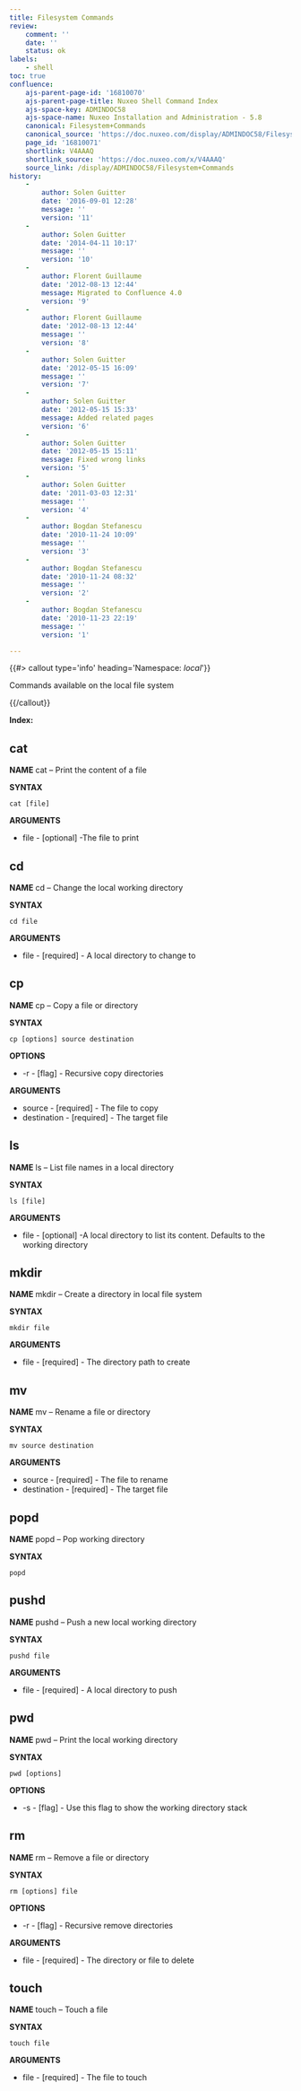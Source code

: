 ```yaml
---
title: Filesystem Commands
review:
    comment: ''
    date: ''
    status: ok
labels:
    - shell
toc: true
confluence:
    ajs-parent-page-id: '16810070'
    ajs-parent-page-title: Nuxeo Shell Command Index
    ajs-space-key: ADMINDOC58
    ajs-space-name: Nuxeo Installation and Administration - 5.8
    canonical: Filesystem+Commands
    canonical_source: 'https://doc.nuxeo.com/display/ADMINDOC58/Filesystem+Commands'
    page_id: '16810071'
    shortlink: V4AAAQ
    shortlink_source: 'https://doc.nuxeo.com/x/V4AAAQ'
    source_link: /display/ADMINDOC58/Filesystem+Commands
history:
    - 
        author: Solen Guitter
        date: '2016-09-01 12:28'
        message: ''
        version: '11'
    - 
        author: Solen Guitter
        date: '2014-04-11 10:17'
        message: ''
        version: '10'
    - 
        author: Florent Guillaume
        date: '2012-08-13 12:44'
        message: Migrated to Confluence 4.0
        version: '9'
    - 
        author: Florent Guillaume
        date: '2012-08-13 12:44'
        message: ''
        version: '8'
    - 
        author: Solen Guitter
        date: '2012-05-15 16:09'
        message: ''
        version: '7'
    - 
        author: Solen Guitter
        date: '2012-05-15 15:33'
        message: Added related pages
        version: '6'
    - 
        author: Solen Guitter
        date: '2012-05-15 15:11'
        message: Fixed wrong links
        version: '5'
    - 
        author: Solen Guitter
        date: '2011-03-03 12:31'
        message: ''
        version: '4'
    - 
        author: Bogdan Stefanescu
        date: '2010-11-24 10:09'
        message: ''
        version: '3'
    - 
        author: Bogdan Stefanescu
        date: '2010-11-24 08:32'
        message: ''
        version: '2'
    - 
        author: Bogdan Stefanescu
        date: '2010-11-23 22:19'
        message: ''
        version: '1'

---
```

{{#> callout type='info' heading='Namespace: *local*'}}

Commands available on the local file system

{{/callout}}

**Index:**

## cat

**NAME**
cat &ndash; Print the content of a file

**SYNTAX**

```
cat [file]
```

**ARGUMENTS**

*   file - [optional] -The file to print

## cd

**NAME**
cd &ndash; Change the local working directory

**SYNTAX**

```
cd file
```

**ARGUMENTS**

*   file - [required] - A local directory to change to

## cp

**NAME**
cp &ndash; Copy a file or directory

**SYNTAX**

```
cp [options] source destination
```

**OPTIONS**

*   -r - [flag] - Recursive copy directories

**ARGUMENTS**

*   source - [required] - The file to copy
*   destination - [required] - The target file

## ls

**NAME**
ls &ndash; List file names in a local directory

**SYNTAX**

```
ls [file]
```

**ARGUMENTS**

*   file - [optional] -A local directory to list its content. Defaults to the working directory

## mkdir

**NAME**
mkdir &ndash; Create a directory in local file system

**SYNTAX**

```
mkdir file
```

**ARGUMENTS**

*   file - [required] - The directory path to create

## mv

**NAME**
mv &ndash; Rename a file or directory

**SYNTAX**

```
mv source destination
```

**ARGUMENTS**

*   source - [required] - The file to rename
*   destination - [required] - The target file

## popd

**NAME**
popd &ndash; Pop working directory

**SYNTAX**

```
popd
```

## pushd

**NAME**
pushd &ndash; Push a new local working directory

**SYNTAX**

```
pushd file
```

**ARGUMENTS**

*   file - [required] - A local directory to push

## pwd

**NAME**
pwd &ndash; Print the local working directory

**SYNTAX**

```
pwd [options]
```

**OPTIONS**

*   -s - [flag] - Use this flag to show the working directory stack

## rm

**NAME**
rm &ndash; Remove a file or directory

**SYNTAX**

```
rm [options] file
```

**OPTIONS**

*   -r - [flag] - Recursive remove directories

**ARGUMENTS**

*   file - [required] - The directory or file to delete

## touch

**NAME**
touch &ndash; Touch a file

**SYNTAX**

```
touch file
```

**ARGUMENTS**

*   file - [required] - The file to touch

&nbsp;

&nbsp;